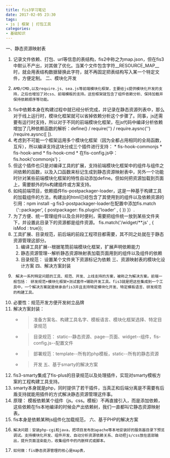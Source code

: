 ```yaml
---
title: fis3学习笔记
date: 2017-02-05 23:30
tags: 
- js | 框架 | 打包工具
categories:
- 基础知识
---
```


一、静态资源映射表
1. 记录文件依赖、打包、url等信息的表结构，fis2中称之为map.json，但在fis3中默认不产出，对其做了优化。当某个文件包含字符__RESOURCE_MAP__时，就会用表结构数据替换此字符，就不再固定把表结构写入某一个特定文件，方便定制。
二、模块化开发
1.     AMD/CMD,以及require.js、sea.js等前端模块化框架，主要给js提供模块化开发的支持，之后也增加了对css、前端模板的支持。这些框架就包含了组件依赖分析、保持加载并保持依赖顺序等功能。
2.    fis中依赖本身在构建过程中就已经分析完成，并记录在静态资源列表中，那么对于线上运行时，模块化框架就可以省掉依赖分析这个步骤了。同事，js还需要有运行时支持，所以对于不同的前端模块化框架，在js代码中编译分析依赖增加了几种依赖函数的解析：define()   / require('')  / require.aysnc('')   /require.aysnc([ ]).
3.    考虑到不可能一个框架运用多个模块化框架（因为全都占用相同的全局函数，互斥），所以编译支持这块分成三个插件进行支持： 
    * fis-hook-commonjs
    * fis-hook-amd
    * fis-hook-cmd
    *     在fis-config.js中： fis.hook('commonjs')； 
4.  但这个插件也只是对编译工具的扩展，支持前端模块化框架中的组件与组件之间依赖的函数，以及入口函数来标记生成到静态资源映射表中，另外一个功能时针对某些前端模块化框架的特性自动添加define。但如何把资源加载到页面上，需要额外的fis构建插件或方案支持。
5. 如纯前端项目，依赖插件fis-postpackager-loader，这是一种基于构建工具的加载组件的方法，构建出的html已经包含了其使用到的组件以及依赖资源的引用：npm install -g fis3-postpackager-loader在配置中添加fis.match（‘::packager’, { postpackager: fis.plugin('loader' , { }) }）.
6. 为了方便、统一管理组件以及合并时便利，需要把组件统一放到某些文件夹下，并设置此目录下的资源都是组件资源。 fis.match('/widget/**.js' , { isMod : true}); 
7. 工具扩展、目录规范，前后端的前段工程项目都需要，其不同之处就在于静态资源管理这部分。
    1. 编译工具扩展--根据笔筒前端模块化框架，扩展声明依赖能力
    2. 静态资源管理--解析静态资源映射表加载页面用到的组件以及组件的依赖
    3. 目录规范： 设置某个文件夹下资源标记为依赖
三、资源映射表的模块化设计方案
四、解决方案封装
1.      解决一系列特定问题的工具、规范、开发、上线支持的方案，被称之为解决方案。前端一般包括： 研发规范+模块化框架+测试套件+辅助开发工具。fis3就是把这些集成到一个工具中，一个解决方案就是继承自fis3并且支持特定模块化开发、特定模板语言、研发规范的构建工具。
2. 必要性：规范开发方便开发树立品牌
3. 解决方案封装： 
    * >准备方案名、构建工具名字、模板语言、模块化框架选择、特定目录规范
    * >目录规范： static--静态资源、page--页面、widget--组件，fis-config.js--配置文件
    * >部署规范：template--所有的php模板，static--所有的静态资源
    * >开发
五、基于smarty的解决方案
1.    fis3-smarty集成了fis-plus的目录规范以及处理插件，实现对smarty模板方案的工程构建工具支持。  
2.    smarty本身就是php，同时提供了若干插件，当真正和后端分离是不需要有后盾支持就能用插件的方式解决静态资源管理这件事。
3.    原理： 模板依赖某个组件（js。css。模板）不再直接引入，而是添加依赖，这些依赖在fis本地编译的时候会产出依赖树，我们一直都叫它静态资源映射表。
4.   fis本身是依赖某种js组件化加载规范，
六、基于PHP的解决方案
1.     解决问题：安装php-cgi和java，把项目发布到apache等本地安装好的服务器目录下预览调试。支持模块化开发、组件开发、自动分析资源依赖关系、自动把js/css放在底部输出，提升页面渲染能力，收集组件中的内嵌样式或脚本。
2.     如何做：fis静态资源管理的核心是map表，





















